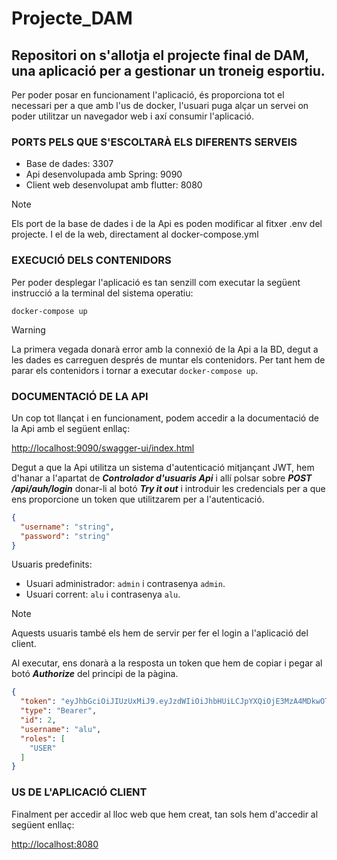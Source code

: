 # Projecte_DAM

## Repositori on s'allotja el projecte final de DAM, una aplicació per a gestionar un troneig esportiu.

Per poder posar en funcionament l'aplicació, és proporciona tot el necessari per a que amb l'us de docker, l'usuari puga alçar un servei on poder utilitzar un navegador web i axí consumir l'aplicació.

### PORTS PELS QUE S'ESCOLTARÀ ELS DIFERENTS SERVEIS

- Base de dades: 3307
- Api desenvolupada amb Spring: 9090
- Client web desenvolupat amb flutter: 8080

> [!NOTE]
> Els port de la base de dades i de la Api es poden modificar al fitxer .env del projecte. I el de la web, directament al docker-compose.yml

### EXECUCIÓ DELS CONTENIDORS

Per poder desplegar l'aplicació es tan senzill com executar la següent instrucció a la terminal del sistema operatiu:

`docker-compose up`

> [!WARNING]
> La primera vegada donarà error amb la connexió de la Api a la BD, degut a les dades es carreguen després de muntar els contenidors. Per tant hem de parar els contenidors i tornar a executar `docker-compose up`.

### DOCUMENTACIÓ DE LA API

Un cop tot llançat i en funcionament, podem accedir a la documentació de la Api amb el següent enllaç:

<http://localhost:9090/swagger-ui/index.html>

Degut a que la Api utilitza un sistema d'autenticació mitjançant JWT, hem d'hanar a l'apartat de ***Controlador d'usuaris Api*** i allí polsar sobre ***POST /api/auh/login***
donar-li al botó ***Try it out*** i introduir les credencials per a que ens proporcione un token que utilitzarem per a l'autenticació.

```Json
{
  "username": "string",
  "password": "string"
}
```

Usuaris predefinits:

- Usuari administrador: `admin` i contrasenya `admin`.
- Usuari corrent: `alu` i contrasenya `alu`.

> [!NOTE]
> Aquests usuaris també els hem de servir per fer el login a l'aplicació del client.

Al executar, ens donarà a la resposta un token que hem de copiar i pegar al botó ***Authorize*** del principi de la pàgina.

```Json
{
  "token": "eyJhbGciOiJIUzUxMiJ9.eyJzdWIiOiJhbHUiLCJpYXQiOjE3MzA4MDkwOTAsImV4cCI6MTczMDg5NTQ5MCwicm9sZXMiOlsiVVNFUiJdfQ.wSES7J_GSuXmuoktncE6rhOZbVoGV_zPLdfJyV8I0Mak04dkBNun52qMp-b_FLWxpoo7cRqLdehPMG9UPXTJYA",
  "type": "Bearer",
  "id": 2,
  "username": "alu",
  "roles": [
    "USER"
  ]
}
```

### US DE L'APLICACIÓ CLIENT

Finalment per accedir al lloc web que hem creat, tan sols hem d'accedir al següent enllaç:

<http://localhost:8080>
